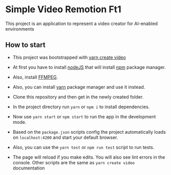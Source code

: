 # Simple Video Remotion Ft1

This project is an application to represent a video creator for AI-enabled environments

## How to start

- This project was bootstrapped with [yarn create video](https://github.com/remotion-dev/remotion)

- At first you have to install [nodeJS](https://nodejs.org/en/) that will install [npm](https://www.npmjs.com/) package manager.
- Also, install [FFMPEG](https://github.com/adaptlearning/adapt_authoring/wiki/Installing-FFmpeg).
- Also, you can install [yarn](https://yarnpkg.com/) package manager and use it instead.

- Clone this repository and then get in the newly created folder.

- In the project directory run `yarn` or `npm i` to install dependencies.

- Now use `yarn start` or `npm start` to run the app in the development mode.

- Based on the `package.json` scripts config the project automatically loads on `localhost:4200` and start your default browser.

- Also, you can use the `yarn test` or `npm run test` script to run tests.

- The page will reload if you make edits.
  You will also see lint errors in the console.
  Other scripts are the same as `yarn create video` documentation
